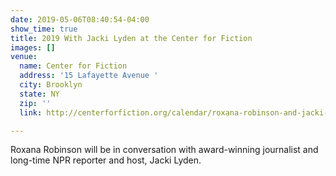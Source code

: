 ```yaml
---
date: 2019-05-06T08:40:54-04:00
show_time: true
title: 2019 With Jacki Lyden at the Center for Fiction
images: []
venue:
  name: Center for Fiction
  address: '15 Lafayette Avenue '
  city: Brooklyn
  state: NY
  zip: ''
  link: http://centerforfiction.org/calendar/roxana-robinson-and-jacki-lyden?mc_cid=36df068a00&mc_eid=cfb374c5c9

---
```

Roxana Robinson will be in conversation with award-winning journalist and long-time NPR reporter and host, Jacki Lyden.